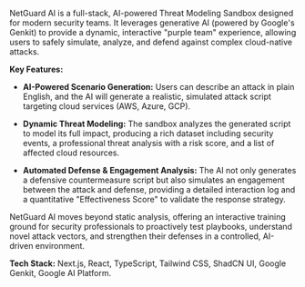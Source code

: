 NetGuard AI is a full-stack, AI-powered Threat Modeling Sandbox designed for modern security teams. It leverages generative AI (powered by Google's Genkit) to provide a dynamic, interactive "purple team" experience, allowing users to safely simulate, analyze, and defend against complex cloud-native attacks.

**Key Features:**

*   **AI-Powered Scenario Generation:** Users can describe an attack in plain English, and the AI will generate a realistic, simulated attack script targeting cloud services (AWS, Azure, GCP).

*   **Dynamic Threat Modeling:** The sandbox analyzes the generated script to model its full impact, producing a rich dataset including security events, a professional threat analysis with a risk score, and a list of affected cloud resources.

*   **Automated Defense & Engagement Analysis:** The AI not only generates a defensive countermeasure script but also simulates an engagement between the attack and defense, providing a detailed interaction log and a quantitative "Effectiveness Score" to validate the response strategy.

NetGuard AI moves beyond static analysis, offering an interactive training ground for security professionals to proactively test playbooks, understand novel attack vectors, and strengthen their defenses in a controlled, AI-driven environment.

**Tech Stack:** Next.js, React, TypeScript, Tailwind CSS, ShadCN UI, Google Genkit, Google AI Platform.
